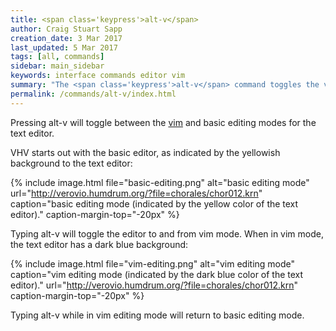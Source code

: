 ```yaml
---
title: <span class='keypress'>alt-v</span>
author: Craig Stuart Sapp
creation_date: 3 Mar 2017
last_updated: 5 Mar 2017
tags: [all, commands]
sidebar: main_sidebar
keywords: interface commands editor vim
summary: "The <span class='keypress'>alt-v</span> command toggles the vim editing mode."
permalink: /commands/alt-v/index.html
---
```


Pressing <span class="keypress">alt-v</span> will toggle between
the [vim](https://en.wikipedia.org/wiki/Vim_(text_editor)) and basic
editing modes for the text editor. 

VHV starts out with the basic editor, as indicated by the yellowish background
to the text editor:

{% include image.html
	file="basic-editing.png"
	alt="basic editing mode"
	url="http://verovio.humdrum.org/?file=chorales/chor012.krn"
	caption="basic editing mode (indicated by the yellow color of the text editor)."
	caption-margin-top="-20px"
%}

Typing <span class="keypress">alt-v</span> will toggle the editor to and
from vim mode.  When in vim mode, the text editor has a dark blue background:

{% include image.html
	file="vim-editing.png"
	alt="vim editing mode"
	caption="vim editing mode (indicated by the dark blue color of the text editor)."
	url="http://verovio.humdrum.org/?file=chorales/chor012.krn"
	caption-margin-top="-20px"
%}

Typing <span class="keypress">alt-v</span> while in vim editing mode will return
to basic editing mode.



